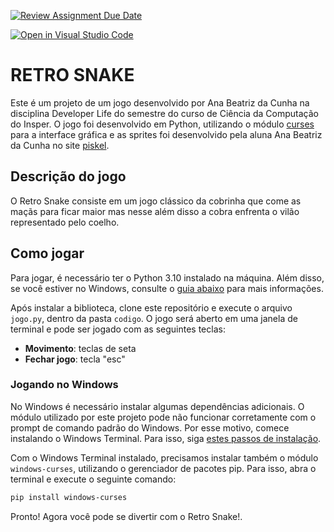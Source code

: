 [![Review Assignment Due Date](https://classroom.github.com/assets/deadline-readme-button-24ddc0f5d75046c5622901739e7c5dd533143b0c8e959d652212380cedb1ea36.svg)](https://classroom.github.com/a/qMYffwgb)

[![Open in Visual Studio Code](https://classroom.github.com/assets/open-in-vscode-718a45dd9cf7e7f842a935f5ebbe5719a5e09af4491e668f4dbf3b35d5cca122.svg)](https://classroom.github.com/online_ide?assignment_repo_id=12037553&assignment_repo_type=AssignmentRepo)
# RETRO SNAKE

Este é um projeto de um jogo desenvolvido por Ana Beatriz da Cunha na disciplina Developer Life do semestre do curso de Ciência da Computação do Insper. O jogo foi desenvolvido em Python, utilizando o módulo [curses](https://docs.python.org/3/library/curses.html) para a interface gráfica e as sprites foi desenvolvido pela aluna Ana Beatriz da Cunha no site [piskel](https://www.piskelapp.com).

## Descrição do jogo

O Retro Snake consiste em um jogo clássico da cobrinha que come as maçãs para ficar maior mas nesse além disso a cobra enfrenta o vilão representado pelo coelho.

## Como jogar

Para jogar, é necessário ter o Python 3.10 instalado na máquina. Além disso, se você estiver no Windows, consulte o [guia abaixo](#jogando-no-windows) para mais informações.

Após instalar a biblioteca, clone este repositório e execute o arquivo `jogo.py`, dentro da pasta `codigo`. O jogo será aberto em uma janela de terminal e pode ser jogado com as seguintes teclas:

- **Movimento**: teclas de seta 
- **Fechar jogo**: tecla "esc"

### Jogando no Windows

No Windows é necessário instalar algumas dependências adicionais. O módulo utilizado por este projeto pode não funcionar corretamente com o prompt de comando padrão do Windows. Por esse motivo, comece instalando o Windows Terminal. Para isso, siga [estes passos de instalação](https://learn.microsoft.com/pt-br/windows/terminal/install).

Com o Windows Terminal instalado, precisamos instalar também o módulo `windows-curses`, utilizando o gerenciador de pacotes pip. Para isso, abra o terminal e execute o seguinte comando:

```bash
pip install windows-curses
```

Pronto! Agora você pode se divertir com o Retro Snake!.
